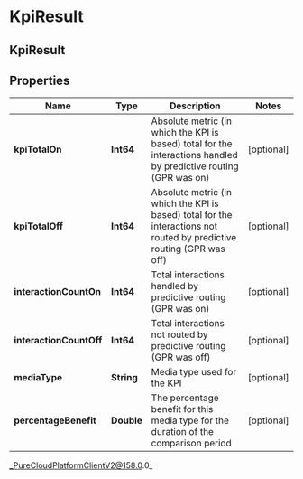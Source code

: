 # KpiResult

## KpiResult

## Properties

|Name | Type | Description | Notes|
|------------ | ------------- | ------------- | -------------|
| **kpiTotalOn** | **Int64** | Absolute metric (in which the KPI is based) total for the interactions handled by predictive routing (GPR was on) | [optional] |
| **kpiTotalOff** | **Int64** | Absolute metric (in which the KPI is based) total for the interactions not routed by predictive routing (GPR was off) | [optional] |
| **interactionCountOn** | **Int64** | Total interactions handled by predictive routing (GPR was on) | [optional] |
| **interactionCountOff** | **Int64** | Total interactions not routed by predictive routing (GPR was off) | [optional] |
| **mediaType** | **String** | Media type used for the KPI | [optional] |
| **percentageBenefit** | **Double** | The percentage benefit for this media type for the duration of the comparison period | [optional] |



_PureCloudPlatformClientV2@158.0.0_
